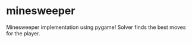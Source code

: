 # minesweeper

Minesweeper implementation using pygame! Solver finds the best moves for the player.
